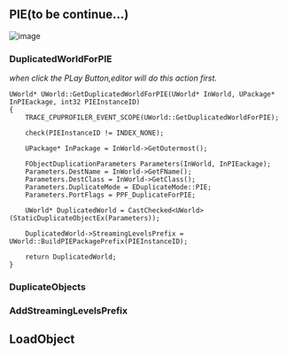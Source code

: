## PIE(to be continue...)
![image](https://github.com/user-attachments/assets/776783bc-bd57-42cf-8752-abbff098335b)

### DuplicatedWorldForPIE
  _when click the PLay Button,editor will do this action first._
  
```
UWorld* UWorld::GetDuplicatedWorldForPIE(UWorld* InWorld, UPackage* InPIEackage, int32 PIEInstanceID)
{
	TRACE_CPUPROFILER_EVENT_SCOPE(UWorld::GetDuplicatedWorldForPIE);

	check(PIEInstanceID != INDEX_NONE);

	UPackage* InPackage = InWorld->GetOutermost();
	
	FObjectDuplicationParameters Parameters(InWorld, InPIEackage);
	Parameters.DestName = InWorld->GetFName();
	Parameters.DestClass = InWorld->GetClass();
	Parameters.DuplicateMode = EDuplicateMode::PIE;
	Parameters.PortFlags = PPF_DuplicateForPIE;

	UWorld* DuplicatedWorld = CastChecked<UWorld>(StaticDuplicateObjectEx(Parameters));

	DuplicatedWorld->StreamingLevelsPrefix = UWorld::BuildPIEPackagePrefix(PIEInstanceID);

	return DuplicatedWorld;
}
```
### DuplicateObjects
### AddStreamingLevelsPrefix

## LoadObject
